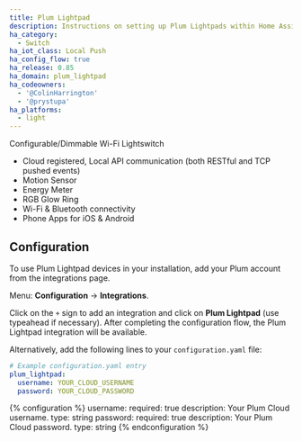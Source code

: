 ```yaml
---
title: Plum Lightpad
description: Instructions on setting up Plum Lightpads within Home Assistant.
ha_category:
  - Switch
ha_iot_class: Local Push
ha_config_flow: true
ha_release: 0.85
ha_domain: plum_lightpad
ha_codeowners:
  - '@ColinHarrington'
  - '@prystupa'
ha_platforms:
  - light
---
```


Configurable/Dimmable Wi-Fi Lightswitch
- Cloud registered, Local API communication (both RESTful and TCP pushed events)
- Motion Sensor
- Energy Meter
- RGB Glow Ring
- Wi-Fi & Bluetooth connectivity
- Phone Apps for iOS & Android

## Configuration

To use Plum Lightpad devices in your installation, add your Plum account from the integrations page.

Menu: **Configuration** -> **Integrations**.

Click on the `+` sign to add an integration and click on **Plum Lightpad** (use typeahead if necessary).
After completing the configuration flow, the Plum Lightpad integration will be available.

Alternatively, add the following lines to your `configuration.yaml` file:

```yaml
# Example configuration.yaml entry
plum_lightpad:
  username: YOUR_CLOUD_USERNAME
  password: YOUR_CLOUD_PASSWORD
```

{% configuration %}
username:
  required: true
  description: Your Plum Cloud username.
  type: string
password:
  required: true
  description: Your Plum Cloud password.
  type: string
{% endconfiguration %}
